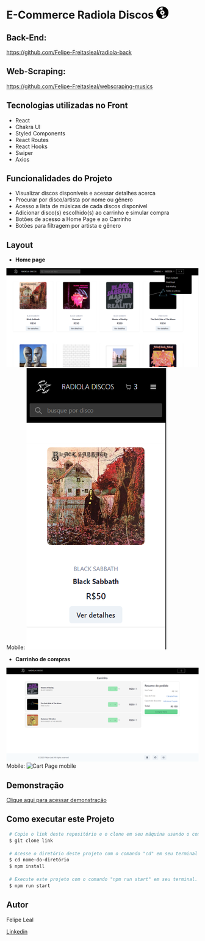 # **E-Commerce Radiola Discos** <img src="./src/assets/vinyl-record.png" alt="Disco logo" width="32px" />

## **Back-End:**

https://github.com/Felipe-Freitasleal/radiola-back

## **Web-Scraping:**

https://github.com/Felipe-Freitasleal/webscraping-musics

## **Tecnologias utilizadas no Front**

- React
- Chakra UI
- Styled Components
- React Routes
- React Hooks
- Swiper
- Axios

## **Funcionalidades do Projeto**

- Visualizar discos disponíveis e acessar detalhes acerca
- Procurar por disco/artista por nome ou gênero
- Acesso a lista de músicas de cada discos disponível
- Adicionar disco(s) escolhido(s) ao carrinho e simular compra
- Botões de acesso a Home Page e ao Carrinho
- Botões para filtragem por artista e gênero

## **Layout**

- **Home page**
 <img src="./src/assets/radiola-home.png" alt="Home Page"  />
 Mobile:
 <img src="./src/assets/home-mobile.png" alt="Home Page mobile" />
 &nbsp;

- **Carrinho de compras**
<img src="./src/assets/radiola-cart.png" alt="Cart Page" />
Mobile:
<img src="" alt="Cart Page mobile" />
&nbsp;

## **Demonstração**

[Clique aqui para acessar demonstração]()

## **Como executar este Projeto**

```bash
 # Copie o link deste repositório e o clone em seu máquina usando o comando "git clone" em seu terminal.
 $ git clone link

 # Acesse o diretório deste projeto com o comando "cd" em seu terminal e instale as dependências necessárias com o comando "npm install".
 $ cd nome-do-diretório
 $ npm install

 # Execute este projeto com o comando "npm run start" em seu terminal.
 $ npm run start
```

## **Autor**

Felipe Leal

<a href="https://www.linkedin.com/in/felipe-freitas-leal/">Linkedin</a>
